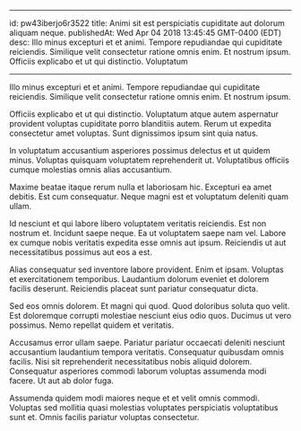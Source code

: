 
---
id: pw43iberjo6r3522
title: Animi sit est perspiciatis cupiditate aut dolorum aliquam neque.
publishedAt: Wed Apr 04 2018 13:45:45 GMT-0400 (EDT)
desc: Illo minus excepturi et et animi. Tempore repudiandae qui cupiditate reiciendis. Similique velit consectetur ratione omnis enim. Et nostrum ipsum. Officiis explicabo et ut qui distinctio. Voluptatum

---



Illo minus excepturi et et animi. Tempore repudiandae qui cupiditate reiciendis. Similique velit consectetur ratione omnis enim. Et nostrum ipsum.
 Officiis explicabo et ut qui distinctio. Voluptatum atque autem aspernatur provident voluptas cupiditate porro blanditiis autem. Rerum ut expedita consectetur amet voluptas. Sunt dignissimos ipsum sint quia natus.
 In voluptatum accusantium asperiores possimus delectus et ut quidem minus. Voluptas quisquam voluptatem reprehenderit ut. Voluptatibus officiis cumque molestias omnis alias accusantium.


Maxime beatae itaque rerum nulla et laboriosam hic. Excepturi ea amet debitis. Est cum consequatur. Neque magni est et voluptatum deleniti quam ullam.
 Id nesciunt et qui labore libero voluptatem veritatis reiciendis. Est non nostrum et. Incidunt saepe neque. Ea ut voluptatem saepe nam vel. Labore ex cumque nobis veritatis expedita esse omnis aut ipsum. Reiciendis ut aut necessitatibus possimus aut eos a est.
 Alias consequatur sed inventore labore provident. Enim et ipsam. Voluptas et exercitationem temporibus. Laudantium dolorum eveniet et dolorem facilis deserunt. Reiciendis placeat sunt pariatur consequatur dicta.


Sed eos omnis dolorem. Et magni qui quod. Quod doloribus soluta quo velit. Est doloremque corrupti molestiae nesciunt eius odio quos. Ducimus ut vero possimus. Nemo repellat quidem et veritatis.
 Accusamus error ullam saepe. Pariatur pariatur occaecati deleniti nesciunt accusantium laudantium tempora veritatis. Consequatur quibusdam omnis facilis. Nisi sit reprehenderit necessitatibus nobis aliquid dolorem. Consequatur asperiores commodi laborum voluptas assumenda modi facere. Ut aut ab dolor fuga.
 Assumenda quidem modi maiores neque et et velit omnis commodi. Voluptas sed mollitia quasi molestias voluptates perspiciatis voluptatibus sunt et. Omnis facilis pariatur voluptas consectetur.

